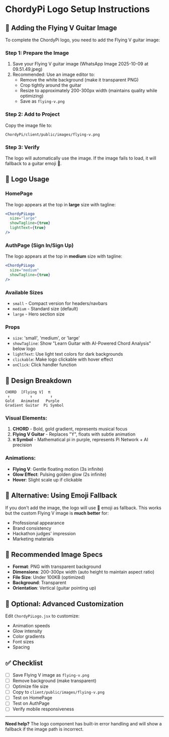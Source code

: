 # ChordyPi Logo Setup Instructions

## 🎸 Adding the Flying V Guitar Image

To complete the ChordyPi logo, you need to add the Flying V guitar image:

### Step 1: Prepare the Image

1. Save your Flying V guitar image (WhatsApp Image 2025-10-09 at 09.51.49.jpeg)
2. Recommended: Use an image editor to:
   - Remove the white background (make it transparent PNG)
   - Crop tightly around the guitar
   - Resize to approximately 200-300px width (maintains quality while optimizing)
   - Save as `flying-v.png`

### Step 2: Add to Project

Copy the image file to:
```
ChordyPi/client/public/images/flying-v.png
```

### Step 3: Verify

The logo will automatically use the image. If the image fails to load, it will fallback to a guitar emoji 🎸.

## 🎨 Logo Usage

### HomePage
The logo appears at the top in **large** size with tagline:
```jsx
<ChordyPiLogo 
  size="large" 
  showTagline={true}
  lightText={true}
/>
```

### AuthPage (Sign In/Sign Up)
The logo appears at the top in **medium** size with tagline:
```jsx
<ChordyPiLogo 
  size="medium" 
  showTagline={true}
/>
```

### Available Sizes
- `small` - Compact version for headers/navbars
- `medium` - Standard size (default)
- `large` - Hero section size

### Props
- `size`: 'small', 'medium', or 'large'
- `showTagline`: Show "Learn Guitar with AI-Powered Chord Analysis" below logo
- `lightText`: Use light text colors for dark backgrounds
- `clickable`: Make logo clickable with hover effect
- `onClick`: Click handler function

## 🎯 Design Breakdown

```
CHORD  [Flying V]  π
 ↑         ↑        ↑
Gold   Animated   Purple
Gradient Guitar  Pi Symbol
```

### Visual Elements:
1. **CHORD** - Bold, gold gradient, represents musical focus
2. **Flying V Guitar** - Replaces "Y", floats with subtle animation
3. **π Symbol** - Mathematical pi in purple, represents Pi Network + AI precision

### Animations:
- **Flying V**: Gentle floating motion (3s infinite)
- **Glow Effect**: Pulsing golden glow (2s infinite)
- **Hover**: Slight scale up if clickable

## 🚀 Alternative: Using Emoji Fallback

If you don't add the image, the logo will use 🎸 emoji as fallback. This works but the custom Flying V image is **much better** for:
- Professional appearance
- Brand consistency
- Hackathon judges' impression
- Marketing materials

## 📐 Recommended Image Specs

- **Format**: PNG with transparent background
- **Dimensions**: 200-300px width (auto height to maintain aspect ratio)
- **File Size**: Under 100KB (optimized)
- **Background**: Transparent
- **Orientation**: Vertical (guitar pointing up)

## 🎨 Optional: Advanced Customization

Edit `ChordyPiLogo.jsx` to customize:
- Animation speeds
- Glow intensity
- Color gradients
- Font sizes
- Spacing

## ✅ Checklist

- [ ] Save Flying V image as `flying-v.png`
- [ ] Remove background (make transparent)
- [ ] Optimize file size
- [ ] Copy to `client/public/images/flying-v.png`
- [ ] Test on HomePage
- [ ] Test on AuthPage
- [ ] Verify mobile responsiveness

---

**Need help?** The logo component has built-in error handling and will show a fallback if the image path is incorrect.
